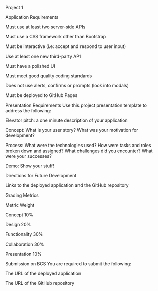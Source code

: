 Project 1

Application Requirements


Must use at least two server-side APIs


Must use a CSS framework other than Bootstrap


Must be interactive (i.e: accept and respond to user input)


Use at least one new third-party API


Must have a polished UI


Must meet good quality coding standards


Does not use alerts, confirms or prompts (look into modals)


Must be deployed to GitHub Pages



Presentation Requirements
Use this project presentation template to address the following:


Elevator pitch: a one minute description of your application


Concept: What is your user story? What was your motivation for development?


Process: What were the technologies used? How were tasks and roles broken down and assigned? What challenges did you encounter? What were your successes?


Demo: Show your stuff!


Directions for Future Development


Links to the deployed application and the GitHub repository



Grading Metrics



Metric
Weight




Concept
10%


Design
20%


Functionality
30%


Collaboration
30%


Presentation
10%




Submission on BCS
You are required to submit the following:


The URL of the deployed application


The URL of the GitHub repository
